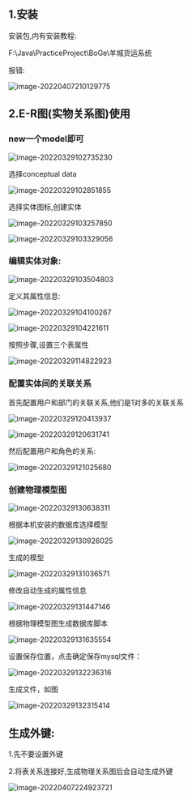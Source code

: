 ## 1.安装

安装包,内有安装教程:

F:\Java\PracticeProject\BoGe\羊城货运系统



报错:

![image-20220407210129775](G:\Document\mdNote\Typora\image-20220407210129775.png)

## 2.E-R图(实物关系图)使用

### new一个model即可

![image-20220329102735230](G:\Document\mdNote\Typora\image-20220329102735230.png)

选择conceptual data

![image-20220329102851855](G:\Document\mdNote\Typora\image-20220329102851855.png)

选择实体图标,创建实体

![image-20220329103257850](G:\Document\mdNote\Typora\image-20220329103257850.png)

![image-20220329103329056](G:\Document\mdNote\Typora\image-20220329103329056.png)

### 编辑实体对象:

![image-20220329103504803](G:\Document\mdNote\Typora\image-20220329103504803.png)

定义其属性信息:

![image-20220329104100267](G:\Document\mdNote\Typora\image-20220329104100267.png)

![image-20220329104221611](G:\Document\mdNote\Typora\image-20220329104221611.png)

 

按照步骤,设置三个表属性

![image-20220329114822923](G:\Document\mdNote\Typora\image-20220329114822923.png)

### 配置实体间的关联关系

首先配置用户和部门的关联关系,他们是1对多的关联关系 

![image-20220329120413937](G:\Document\mdNote\Typora\image-20220329120413937.png)

![image-20220329120631741](G:\Document\mdNote\Typora\image-20220329120631741.png)

然后配置用户和角色的关系:

![image-20220329121025680](G:\Document\mdNote\Typora\image-20220329121025680.png)

### 创建物理模型图

![image-20220329130638311](G:\Document\mdNote\Typora\image-20220329130638311.png)

根据本机安装的数据库选择模型

![image-20220329130926025](G:\Document\mdNote\Typora\image-20220329130926025.png)

生成的模型

![image-20220329131036571](G:\Document\mdNote\Typora\image-20220329131036571.png)

修改自动生成的属性信息

![image-20220329131447146](G:\Document\mdNote\Typora\image-20220329131447146.png)

根据物理模型图生成数据库脚本

![image-20220329131635554](G:\Document\mdNote\Typora\image-20220329131635554.png)

设置保存位置，点击确定保存mysql文件：

![image-20220329132236316](G:\Document\mdNote\Typora\image-20220329132236316.png)

生成文件，如图

![image-20220329132315414](G:\Document\mdNote\Typora\image-20220329132315414.png)







## 生成外键:

1.先不要设置外键

2.将表关系连接好,生成物理关系图后会自动生成外键

![image-20220407224923721](G:\Document\mdNote\Typora\image-20220407224923721.png)